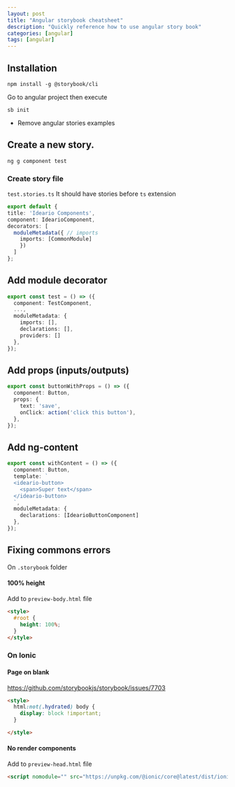 ```yaml
---
layout: post
title: "Angular storybook cheatsheet"
description: "Quickly reference how to use angular story book"
categories: [angular]
tags: [angular]
---
```

## Installation

```console
npm install -g @storybook/cli
```

Go to angular project then execute

```console
sb init
```

* Remove angular stories examples

## Create a new story.

  ```console
  ng g component test
  ```

### Create story file
```test.stories.ts``` It should have stories before `ts` extension

```typescript
export default {
title: 'Ideario Components',
component: IdearioComponent,
decorators: [
  moduleMetadata({ // imports
    imports: [CommonModule]
    })
  ]
};
```

## Add module decorator

```typescript
export const test = () => ({
  component: TestComponent,
  ...,
  moduleMetadata: {
    imports: [],
    declarations: [],
    providers: []
  },
});
```

## Add props (inputs/outputs)
```typescript
export const buttonWithProps = () => ({
  component: Button,
  props: {
    text: 'save',
    onClick: action('click this button'),
  },
});
```
## Add ng-content
```typescript
export const withContent = () => ({
  component: Button,
  template: `
  <ideario-button>
    <span>Super text</span>
  </ideario-button>
  `,
  moduleMetadata: {
    declarations: [IdearioButtonComponent]
  },
});
```
## Fixing commons  errors
On `.storybook` folder


#### 100% height
Add to `preview-body.html` file

```html
<style>
  #root {
    height: 100%;
  }
</style>
```


### On Ionic
#### Page on blank
https://github.com/storybookjs/storybook/issues/7703

```html
<style>
  html:not(.hydrated) body {
    display: block !important;
  }

</style>
```

#### No render components

Add to `preview-head.html` file
```html
<script nomodule="" src="https://unpkg.com/@ionic/core@latest/dist/ionic/ionic.js"></script>
```